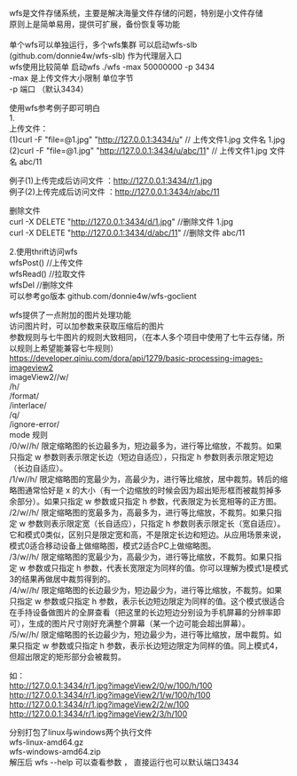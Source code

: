 wfs是文件存储系统，主要是解决海量文件存储的问题，特别是小文件存储 <br/>
原则上是简单易用，提供可扩展，备份恢复等功能 <br/>
<br/>
单个wfs可以单独运行，多个wfs集群 可以启动wfs-slb  (github.com/donnie4w/wfs-slb) 作为代理层入口  <br/>
wfs使用比较简单
启动wfs 
    ./wfs -max 50000000 -p 3434  <br/>
	 -max 是上传文件大小限制 单位字节 <br/>
	 -p 端口 （默认3434） <br/>
	
使用wfs参考例子即可明白 <br/>
1.<br/>
上传文件：<br/>
 (1)curl -F "file=@1.jpg" "http://127.0.0.1:3434/u"           // 上传文件1.jpg 文件名 1.jpg <br/>
 (2)curl -F "file=@1.jpg" "http://127.0.0.1:3434/u/abc/11"    // 上传文件1.jpg 文件名 abc/11 <br/>

  例子(1)上传完成后访问文件 ：http://127.0.0.1:3434/r/1.jpg <br/>
  例子(2)上传完成后访问文件 ：http://127.0.0.1:3434/r/abc/11 <br/>

删除文件 <br/>
 curl -X DELETE "http://127.0.0.1:3434/d/1.jpg"     //删除文件 1.jpg <br/>
 curl -X DELETE "http://127.0.0.1:3434/d/abc/11"    //删除文件 abc/11 <br/>

2.使用thrift访问wfs     <br/>
  wfsPost()    //上传文件  <br/>
  wfsRead()    //拉取文件  <br/>
  wfsDel       //删除文件  <br/>
可以参考go版本  github.com/donnie4w/wfs-goclient  <br/>

wfs提供了一点附加的图片处理功能   	<br/>
访问图片时，可以加参数来获取压缩后的图片 	<br/>
参数规则与七牛图片的规则大致相同，（在本人多个项目中使用了七牛云存储，所以规则上希望能兼容七牛规则）	<br/>
https://developer.qiniu.com/dora/api/1279/basic-processing-images-imageview2	<br/>
imageView2/<mode>/w/<LongEdge> <br/>
                 /h/<ShortEdge> <br/>
                 /format/<Format>	<br/>
                 /interlace/<Interlace>	<br/>
                 /q/<Quality>			<br/>
                 /ignore-error/<ignoreError>	<br/>
mode 规则 <br/>
/0/w/<LongEdge>/h/<ShortEdge> 限定缩略图的长边最多为<LongEdge>，短边最多为<ShortEdge>，进行等比缩放，不裁剪。如果只指定 w 参数则表示限定长边（短边自适应），只指定 h 参数则表示限定短边（长边自适应）。<br/>
/1/w/<Width>/h/<Height>	限定缩略图的宽最少为<Width>，高最少为<Height>，进行等比缩放，居中裁剪。转后的缩略图通常恰好是 <Width>x<Height> 的大小（有一个边缩放的时候会因为超出矩形框而被裁剪掉多余部分）。如果只指定 w 参数或只指定 h 参数，代表限定为长宽相等的正方图。<br/>
/2/w/<Width>/h/<Height>	限定缩略图的宽最多为<Width>，高最多为<Height>，进行等比缩放，不裁剪。如果只指定 w 参数则表示限定宽（长自适应），只指定 h 参数则表示限定长（宽自适应）。它和模式0类似，区别只是限定宽和高，不是限定长边和短边。从应用场景来说，模式0适合移动设备上做缩略图，模式2适合PC上做缩略图。<br/>
/3/w/<Width>/h/<Height>	限定缩略图的宽最少为<Width>，高最少为<Height>，进行等比缩放，不裁剪。如果只指定 w 参数或只指定 h 参数，代表长宽限定为同样的值。你可以理解为模式1是模式3的结果再做居中裁剪得到的。<br/>
/4/w/<LongEdge>/h/<ShortEdge> 限定缩略图的长边最少为<LongEdge>，短边最少为<ShortEdge>，进行等比缩放，不裁剪。如果只指定 w 参数或只指定 h 参数，表示长边短边限定为同样的值。这个模式很适合在手持设备做图片的全屏查看（把这里的长边短边分别设为手机屏幕的分辨率即可），生成的图片尺寸刚好充满整个屏幕（某一个边可能会超出屏幕）。 <br/>
/5/w/<LongEdge>/h/<ShortEdge> 限定缩略图的长边最少为<LongEdge>，短边最少为<ShortEdge>，进行等比缩放，居中裁剪。如果只指定 w 参数或只指定 h 参数，表示长边短边限定为同样的值。同上模式4，但超出限定的矩形部分会被裁剪。 <br/>				

如： <br/>
http://127.0.0.1:3434/r/1.jpg?imageView2/0/w/100/h/100 <br/>
http://127.0.0.1:3434/r/1.jpg?imageView2/1/w/100/h/100 <br/>
http://127.0.0.1:3434/r/1.jpg?imageView2/2/w/100	<br/>
http://127.0.0.1:3434/r/1.jpg?imageView2/3/h/100	<br/>

分别打包了linux与windows两个执行文件	 <br/>
wfs-linux-amd64.gz		<br/>
wfs-windows-amd64.zip    <br/>
解压后 wfs --help 可以查看参数 ， 直接运行也可以默认端口3434  <br/>
